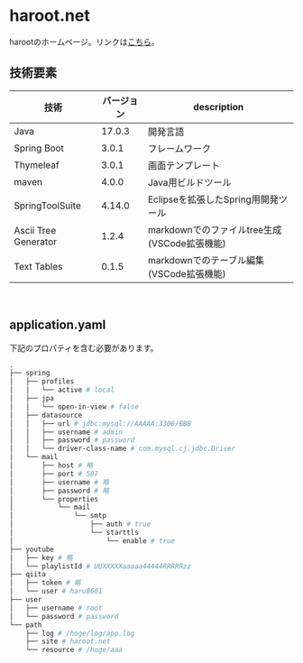 # haroot.net
harootのホームページ。リンクは[こちら](https://haroot.net)。

## 技術要素
| 技術                   | バージョン  | description                      |
| -------------------- | ------ | -------------------------------- |
| Java                 | 17.0.3 | 開発言語                             |
| Spring Boot          | 3.0.1  | フレームワーク                          |
| Thymeleaf            | 3.0.1  | 画面テンプレート                                 |
| maven                | 4.0.0  | Java用ビルドツール                      |
| SpringToolSuite      | 4.14.0 | Eclipseを拡張したSpring用開発ツール         |
| Ascii Tree Generator | 1.2.4  | markdownでのファイルtree生成(VSCode拡張機能) |
| Text Tables          | 0.1.5  | markdownでのテーブル編集(VSCode拡張機能)     |
<br>

## application.yaml
下記のプロパティを含む必要があります。
```sh
.
├── spring
│   ├── profiles
│   │   └── active # local
│   ├── jpa
│   │   └── open-in-view # false
│   ├── datasource
│   │   ├── url # jdbc:mysql://AAAAA:3306/BBB
│   │   ├── username # admin
│   │   ├── password # password
│   │   └── driver-class-name # com.mysql.cj.jdbc.Driver
│   └── mail
│       ├── host # 略
│       ├── port # 587
│       ├── username # 略
│       ├── password # 略
│       └── properties
│           └── mail
│               └── smtp
│                   ├── auth # true
│                   └── starttls
│                       └── enable # true
├── youtube
│   ├── key # 略
│   └── playlistId # UUXXXXXaaaaa44444RRRRRzz
├── qiita
│   ├── token # 略
│   └── user # haru8601
├── user
│   ├── username # root
│   └── password # password
└── path
    ├── log # /hoge/log/app.log
    ├── site # haroot.net
    └── resource # /hoge/aaa
```